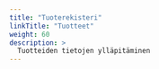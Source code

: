 ```yaml
---
title: "Tuoterekisteri"
linkTitle: "Tuotteet"
weight: 60
description: >
  Tuotteiden tietojen ylläpitäminen
---
```

